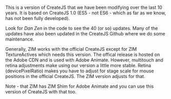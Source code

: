 <p>This is a version of CreateJS that we have been modifying over the last 10 years.  
It is based on CreateJS 1.0 (ES5 - not ES6 - which as far as we know, has not been fully developed).</p>
<p>Look for <em>Dan Zen</em> in the code to see the 40 (or so) updates.
Many of the updates have also been updated in the CreateJS Github where we do some maintenance.</p>
<p>Generally, ZIM works with the official CreateJS except for ZIM TextureActives which needs this version.
The offical release is hosted on the Adobe CDN and is used with Adobe Animate. 
However, multitouch and retina adjustments make using our version a little more stable.
Retina (devicePixelRatio) makes you have to adjust for stage scale for mouse positions in the official CreateJS.
The ZIM version adjusts for that.</p>
<p>Note - that ZIM has ZIM Shim for Adobe Animate and you can use this version of CreateJS with that too.</p>

